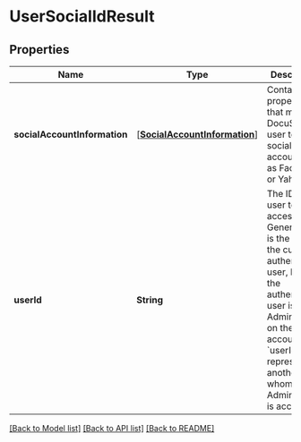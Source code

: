 # UserSocialIdResult

## Properties
Name | Type | Description | Notes
------------ | ------------- | ------------- | -------------
**socialAccountInformation** | [[**SocialAccountInformation**](SocialAccountInformation.md)] | Contains properties that map a DocuSign user to a social account such as Facebook or Yahoo. | [optional] 
**userId** | **String** | The ID of the user to access. Generally this is the ID of the current authenticated user, but if the authenticated user is an Administrator on the account, &#x60;userId&#x60; can represent another user whom the Administrator is accessing.  | [optional] 

[[Back to Model list]](../README.md#documentation-for-models) [[Back to API list]](../README.md#documentation-for-api-endpoints) [[Back to README]](../README.md)


